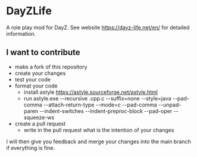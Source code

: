 # DayZLife
A role play mod for DayZ. See website https://dayz-life.net/en/ for detailed information.

## I want to contribute

- make a fork of this repository
- create your changes
- test your code
- format your code
  - install astyle https://astyle.sourceforge.net/astyle.html
  - run astyle.exe --recursive  .cpp.c --suffix=none --style=java --pad-comma --attach-return-type --mode=c --pad-comma --unpad-paren --indent-switches --indent-preproc-block --pad-oper --squeeze-ws
- create a pull request
  - write in the pull request what is the intention of your changes

I will then give you feedback and merge your changes into the main branch if everything is fine.
